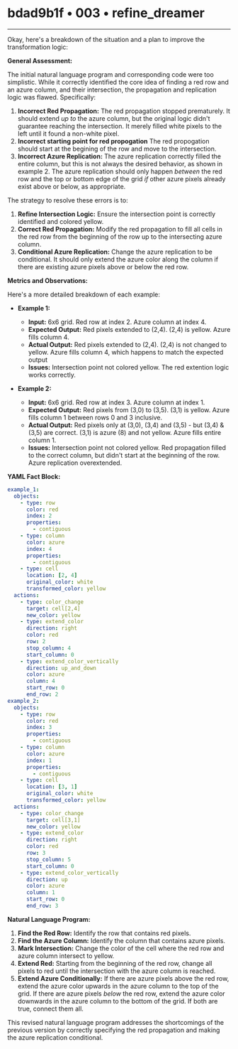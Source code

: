 # bdad9b1f • 003 • refine_dreamer

---
Okay, here's a breakdown of the situation and a plan to improve the transformation logic:

**General Assessment:**

The initial natural language program and corresponding code were too simplistic. While it correctly identified the core idea of finding a red row and an azure column, and their intersection, the propagation and replication logic was flawed.  Specifically:

1.  **Incorrect Red Propagation:** The red propagation stopped prematurely. It should extend *up to* the azure column, but the original logic didn't guarantee reaching the intersection. It merely filled white pixels to the left until it found a non-white pixel.
2. **Incorrect starting point for red propogation** The red propogation should start at the begining of the row and move to the intersection.
3.  **Incorrect Azure Replication:** The azure replication correctly filled the entire column, but this is not always the desired behavior, as shown in example 2.  The azure replication should only happen *between* the red row and the top or bottom edge of the grid *if* other azure pixels already exist above or below, as appropriate.

The strategy to resolve these errors is to:

1.  **Refine Intersection Logic:** Ensure the intersection point is correctly identified and colored yellow.
2.  **Correct Red Propagation:**  Modify the red propagation to fill all cells in the red row from the beginning of the row up to the intersecting azure column.
3.  **Conditional Azure Replication:** Change the azure replication to be conditional.  It should only extend the azure color along the column if there are existing azure pixels above or below the red row.

**Metrics and Observations:**

Here's a more detailed breakdown of each example:

*   **Example 1:**
    *   **Input:** 6x6 grid. Red row at index 2. Azure column at index 4.
    *   **Expected Output:** Red pixels extended to (2,4). (2,4) is yellow. Azure fills column 4.
    *   **Actual Output:** Red pixels extended to (2,4). (2,4) is not changed to yellow. Azure fills column 4, which happens to match the expected output
    *   **Issues:** Intersection point not colored yellow. The red extention logic works correctly.

*   **Example 2:**
    *   **Input:** 6x6 grid. Red row at index 3. Azure column at index 1.
    *   **Expected Output:** Red pixels from (3,0) to (3,5). (3,1) is yellow. Azure fills column 1 between rows 0 and 3 inclusive.
    *   **Actual Output:** Red pixels only at (3,0), (3,4) and (3,5) - but (3,4) & (3,5) are correct. (3,1) is azure (8) and not yellow. Azure fills entire column 1.
    *   **Issues:** Intersection point not colored yellow. Red propagation filled to the correct column, but didn't start at the beginning of the row. Azure replication overextended.

**YAML Fact Block:**

```yaml
example_1:
  objects:
    - type: row
      color: red
      index: 2
      properties:
        - contiguous
    - type: column
      color: azure
      index: 4
      properties:
        - contiguous
    - type: cell
      location: [2, 4]
      original_color: white
      transformed_color: yellow
  actions:
    - type: color_change
      target: cell[2,4]
      new_color: yellow
    - type: extend_color
      direction: right
      color: red
      row: 2
      stop_column: 4
      start_column: 0
    - type: extend_color_vertically
      direction: up_and_down
      color: azure
      column: 4
      start_row: 0
      end_row: 2
example_2:
  objects:
    - type: row
      color: red
      index: 3
      properties:
        - contiguous
    - type: column
      color: azure
      index: 1
      properties:
        - contiguous
    - type: cell
      location: [3, 1]
      original_color: white
      transformed_color: yellow
  actions:
    - type: color_change
      target: cell[3,1]
      new_color: yellow
    - type: extend_color
      direction: right
      color: red
      row: 3
      stop_column: 5
      start_column: 0
    - type: extend_color_vertically
      direction: up
      color: azure
      column: 1
      start_row: 0
      end_row: 3
```

**Natural Language Program:**

1.  **Find the Red Row:** Identify the row that contains red pixels.
2.  **Find the Azure Column:** Identify the column that contains azure pixels.
3.  **Mark Intersection:** Change the color of the cell where the red row and azure column intersect to yellow.
4.  **Extend Red:** Starting from the beginning of the red row, change all pixels to red until the intersection with the azure column is reached.
5.  **Extend Azure Conditionally:**  If there are azure pixels above the red row, extend the azure color upwards in the azure column to the top of the grid. If there are azure pixels *below* the red row, extend the azure color downwards in the azure column to the bottom of the grid. If both are true, connect them all.

This revised natural language program addresses the shortcomings of the previous version by correctly specifying the red propagation and making the azure replication conditional.

